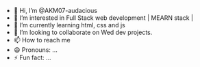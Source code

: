 - 👋 Hi, I’m @AKM07-audacious
- 👀 I’m interested in Full Stack web development | MEARN stack |
- 🌱 I’m currently learning html, css and js
- 💞️ I’m looking to collaborate on Wed dev projects.
- 📫 How to reach me 
- 😄 Pronouns: ...
- ⚡ Fun fact: ...

<!---
AKM07-audacious/AKM07-audacious is a ✨ special ✨ repository because its `README.md` (this file) appears on your GitHub profile.
You can click the Preview link to take a look at your changes.
--->
